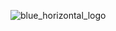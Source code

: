 ![blue_horizontal_logo](https://github.com/BuildTheBridge/nextBTB/assets/108254297/5f519afb-27dd-4783-9423-73fce25890c1)
